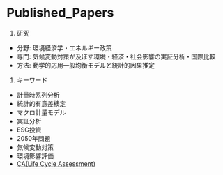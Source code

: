 # Published_Papers
1. 研究
  - 分野: 環境経済学・エネルギー政策
  - 専門: 気候変動対策が及ぼす環境・経済・社会影響の実証分析・国際比較
  - 方法: 動学的応用一般均衡モデルと統計的因果推定
1. キーワード
  - 計量時系列分析
  - 統計的有意差検定
  - マクロ計量モデル
  - 実証分析
  - ESG投資
  - 2050年問題
  - 気候変動対策
  - 環境影響評価
  - [CA(Life Cycle Assessment)](https://tenbou.nies.go.jp/science/description/detail.php?id=57)
